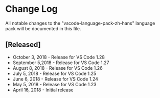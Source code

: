 # Change Log
All notable changes to the "vscode-language-pack-zh-hans" language pack will be documented in this file.

## [Released]
* October 3, 2018 - Release for VS Code 1.28
* September 5,2018 - Release for VS Code 1.27
* August 8, 2018 - Release for VS Code 1.26
* July 5, 2018 - Release for VS Code 1.25
* June 6, 2018 - Release for VS Code 1.24
* May 5, 2018 - Release for VS Code 1.23
* April 16, 2018 - Initial release
